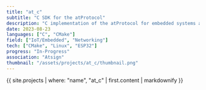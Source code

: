 ```yaml
---
title: "at_c"
subtitle: "C SDK for the atProtocol"
description: "C implementation of the atProtocol for embedded systems and IoT devices"
date: 2023-08-23
languages: ["C", "CMake"]
field: ["IoT/Embedded", "Networking"]
tech: ["CMake", "Linux", "ESP32"]
progress: "In-Progress"
association: "Atsign"
thumbnail: "/assets/projects/at_c/thumbnail.png"
---
```


{{ site.projects | where: "name", "at_c" | first.content | markdownify }}